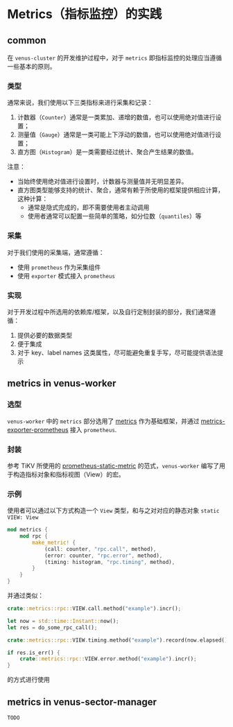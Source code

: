 # Metrics（指标监控）的实践



## common

在 `venus-cluster` 的开发维护过程中，对于 `metrics` 即指标监控的处理应当遵循一些基本的原则。



### 类型

通常来说，我们使用以下三类指标来进行采集和记录：

1. 计数器（`Counter`）通常是一类累加、递增的数值，也可以使用绝对值进行设置；
2. 测量值（`Gauge`）通常是一类可能上下浮动的数值，也可以使用绝对值进行设置；
3. 直方图（`Histogram`）是一类需要经过统计、聚合产生结果的数值。



注意：

- 当始终使用绝对值进行设置时，计数器与测量值并无明显差异。
- 直方图类型能够支持的统计、聚合，通常有赖于所使用的框架提供相应计算，这种计算：
  - 通常是隐式完成的，即不需要使用者主动调用
  - 使用者通常可以配置一些简单的策略，如分位数（`quantiles`）等



### 采集

对于我们使用的采集端，通常遵循：

- 使用 `prometheus` 作为采集组件
- 使用 `exporter` 模式接入 `prometheus`



### 实现

对于开发过程中所选用的依赖库/框架，以及自行定制封装的部分，我们通常遵循：

1. 提供必要的数据类型
2. 便于集成
3. 对于 key、label names 这类属性，尽可能避免重复手写，尽可能提供语法提示



## metrics in venus-worker 

### 选型

`venus-worker` 中的 `metrics` 部分选用了 [metrics](https://crates.io/crates/metrics) 作为基础框架，并通过 [metrics-exporter-prometheus](https://crates.io/crates/metrics-exporter-prometheus) 接入 `prometheus`.



### 封装

参考 TiKV 所使用的 [prometheus-static-metric](https://crates.io/crates/prometheus-static-metric) 的范式，`venus-worker` 编写了用于构造指标对象和指标视图（View）的宏。



### 示例

使用者可以通过以下方式构造一个 `View` 类型，和与之对对应的静态对象 `static VIEW: View`

```rust
mod metrics {
    mod rpc {
        make_metric! {
            (call: counter, "rpc.call", method),
            (error: counter, "rpc.error", method),
            (timing: histogram, "rpc.timing", method),
        }
    }
}

```

并通过类似：

```rust
crate::metrics::rpc::VIEW.call.method("example").incr();

let now = std::time::Instant::now();
let res = do_some_rpc_call();

crate::metrics::rpc::VIEW.timing.method("example").record(now.elapsed());

if res.is_err() {
	crate::metrics::rpc::VIEW.error.method("example").incr();
}
```

的方式进行使用





## metrics in venus-sector-manager

`TODO`

